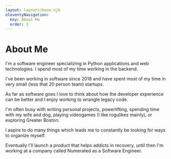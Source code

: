 ```yaml
---
layout: layouts/base.njk
eleventyNavigation:
  key: About Me
  order: 3
---
```

# About Me

I'm a software engineer specializing in Python applications and web technologies. I spend most of my time working in the backend.

I've been working in software since 2018 and have spent most of my time in very small (less that 20 person team) startups.

As far as software goes I love to think about how the developer experience can be better and I enjoy working to wrangle legacy code.

I'm often busy with writing personal projects, powerlifting, spending time with my wife and dog, playing videogames (I like rogulikes mainly), or exploring Greater Boston.

I aspire to do many things which leads me to constantly be looking for ways to organize myself.

Eventually I'll launch a product that helps addicts in recovery, until then I'm working at a company called Numerated as a Software Engineer.

